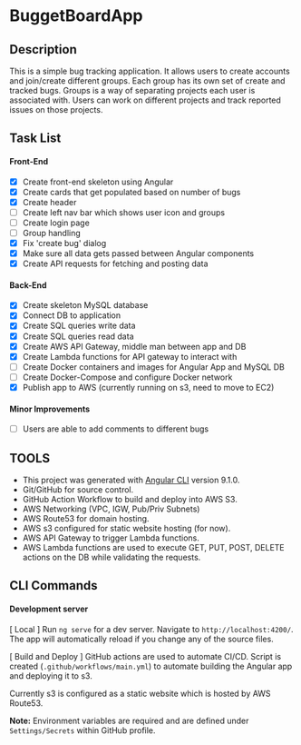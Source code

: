 # BuggetBoardApp

## Description

This is a simple bug tracking application. It allows users to create accounts and join/create different groups. Each group has its own set of create and tracked bugs. Groups is a way of separating projects each user is associated with. Users can work on different projects and track reported issues on those projects.

## Task List

#### Front-End
- [x] Create front-end skeleton using Angular
- [x] Create cards that get populated based on number of bugs
- [x] Create header
- [ ] Create left nav bar which shows user icon and groups
- [ ] Create login page
- [ ] Group handling
- [x] Fix 'create bug' dialog
- [x] Make sure all data gets passed between Angular components
- [x] Create API requests for fetching and posting data

#### Back-End
- [x] Create skeleton MySQL database
- [x] Connect DB to application
- [x] Create SQL queries write data
- [x] Create SQL queries read data
- [x] Create AWS API Gateway, middle man between app and DB
- [x] Create Lambda functions for API gateway to interact with
- [ ] Create Docker containers and images for Angular App and MySQL DB
- [ ] Create Docker-Compose and configure Docker network
- [x] Publish app to AWS (currently running on s3, need to move to EC2)

#### Minor Improvements
- [ ] Users are able to add comments to different bugs

## TOOLS

- This project was generated with [Angular CLI](https://github.com/angular/angular-cli) version 9.1.0.
- Git/GitHub for source control.
- GitHub Action Workflow to build and deploy into AWS S3.
- AWS Networking (VPC, IGW, Pub/Priv Subnets)
- AWS Route53 for domain hosting.
- AWS s3 configured for static website hosting (for now).
- AWS API Gateway to trigger Lambda functions.
- AWS Lambda functions are used to execute GET, PUT, POST, DELETE actions on the DB while validating the requests.

## CLI Commands

#### Development server

[ Local ]
Run `ng serve` for a dev server. Navigate to `http://localhost:4200/`. The app will automatically reload if you change any of the source files.

[ Build and Deploy ]
GitHub actions are used to automate CI/CD. Script is created (`.github/workflows/main.yml`) to automate building the Angular app and deploying it to s3.

Currently s3 is configured as a static website which is hosted by AWS Route53.

**Note:** Environment variables are required  and are defined under `Settings/Secrets` within GitHub profile.
